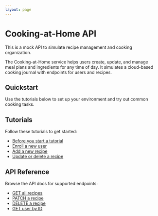 ```yaml
---
layout: page
---
```


# Cooking-at-Home API

This is a mock API to simulate recipe management and cooking organization.

The Cooking-at-Home service helps users create, update, and manage meal plans and ingredients for any time of day. It simulates a cloud-based cooking journal with endpoints for users and recipes.

## Quickstart

Use the tutorials below to set up your environment and try out common cooking tasks.

## Tutorials

Follow these tutorials to get started:

- [Before you start a tutorial](./before-you-start-a-tutorial.md)
- [Enroll a new user](./tutorials/enroll-a-new-user.md)
- [Add a new recipe](./tutorials/add-a-new-task.md)
- [Update or delete a recipe](./tutorials/update-delete-recipe.md)

## API Reference

Browse the API docs for supported endpoints:

- [GET all recipes](./api/task.md)
- [PATCH a recipe](./api/recipes-patch.md)
- [DELETE a recipe](./api/recipes-delete.md)
- [GET user by ID](./api/users-get-user-by-id.md)
